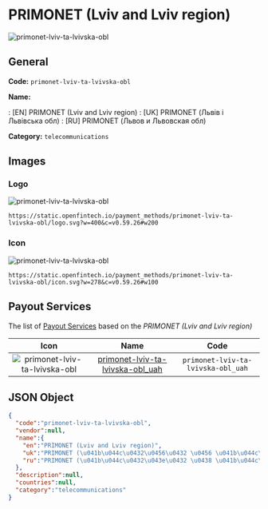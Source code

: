 
# PRIMONET (Lviv and Lviv region) 
![primonet-lviv-ta-lvivska-obl](https://static.openfintech.io/payment_methods/primonet-lviv-ta-lvivska-obl/logo.svg?w=400&c=v0.59.26#w200)  

## General 
**Code:** `primonet-lviv-ta-lvivska-obl` 
 
**Name:** 
 
:	[EN] PRIMONET (Lviv and Lviv region) 
:	[UK] PRIMONET (Львів і Львівська обл) 
:	[RU] PRIMONET (Львов и Львовская обл) 
 
**Category:** `telecommunications` 
 

## Images 

### Logo 
![primonet-lviv-ta-lvivska-obl](https://static.openfintech.io/payment_methods/primonet-lviv-ta-lvivska-obl/logo.svg?w=400&c=v0.59.26#w200)  

```
https://static.openfintech.io/payment_methods/primonet-lviv-ta-lvivska-obl/logo.svg?w=400&c=v0.59.26#w200
```  

### Icon 
![primonet-lviv-ta-lvivska-obl](https://static.openfintech.io/payment_methods/primonet-lviv-ta-lvivska-obl/icon.svg?w=278&c=v0.59.26#w100)  

```
https://static.openfintech.io/payment_methods/primonet-lviv-ta-lvivska-obl/icon.svg?w=278&c=v0.59.26#w100
```  

## Payout Services 
 
The list of [Payout Services](/payout-services/) based on the _PRIMONET (Lviv and Lviv region)_ 

|Icon|Name|Code| 
|:---:|:---:|:---:| 
|![primonet-lviv-ta-lvivska-obl](https://static.openfintech.io/payout_methods/primonet-lviv-ta-lvivska-obl/icon.svg?w=278&c=v0.59.26#w40) |[primonet-lviv-ta-lvivska-obl_uah](/payout-services/primonet-lviv-ta-lvivska-obl_uah/)|`primonet-lviv-ta-lvivska-obl_uah`| 
 

## JSON Object 

```json
{
  "code":"primonet-lviv-ta-lvivska-obl",
  "vendor":null,
  "name":{
    "en":"PRIMONET (Lviv and Lviv region)",
    "uk":"PRIMONET (\u041b\u044c\u0432\u0456\u0432 \u0456 \u041b\u044c\u0432\u0456\u0432\u0441\u044c\u043a\u0430 \u043e\u0431\u043b)",
    "ru":"PRIMONET (\u041b\u044c\u0432\u043e\u0432 \u0438 \u041b\u044c\u0432\u043e\u0432\u0441\u043a\u0430\u044f \u043e\u0431\u043b)"
  },
  "description":null,
  "countries":null,
  "category":"telecommunications"
}
```  
